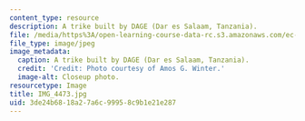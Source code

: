 ```yaml
---
content_type: resource
description: A trike built by DAGE (Dar es Salaam, Tanzania).
file: /media/https%3A/open-learning-course-data-rc.s3.amazonaws.com/ec-721-wheelchair-design-in-developing-countries-spring-2009/3de24b6818a27a6c99958c9b1e21e287_IMG_4473.jpg
file_type: image/jpeg
image_metadata:
  caption: A trike built by DAGE (Dar es Salaam, Tanzania).
  credit: 'Credit: Photo courtesy of Amos G. Winter.'
  image-alt: Closeup photo.
resourcetype: Image
title: IMG_4473.jpg
uid: 3de24b68-18a2-7a6c-9995-8c9b1e21e287
---
```

